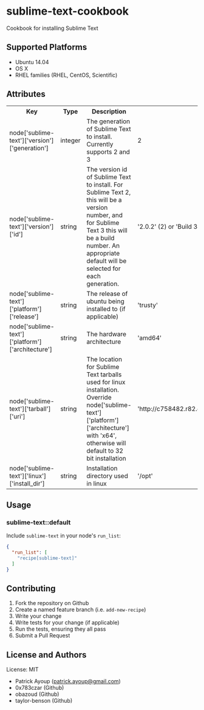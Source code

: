 # sublime-text-cookbook

Cookbook for installing Sublime Text

## Supported Platforms

* Ubuntu 14.04
* OS X
* RHEL families (RHEL, CentOS, Scientific)

## Attributes

<table>
  <tr>
    <th>Key</th>
    <th>Type</th>
    <th>Description</th>
    <th>Default</th>
  </tr>
  <tr>
    <td>node['sublime-text']['version']['generation']</td>
    <td>integer</td>
    <td>The generation of Sublime Text to install. Currently supports 2 and 3</td>
    <td>2</td>
  </tr>
  <tr>
    <td>node['sublime-text']['version']['id']</td>
    <td>string</td>
    <td>The version id of Sublime Text to install.  For Sublime Text 2, this will be a version number, and for Sublime Text 3 this will be a build number.  An appropriate default will be selected for each generation.</td>
    <td>'2.0.2' (2) or 'Build 3065' (3)</td>
  </tr>
  <tr>
    <td>node['sublime-text']['platform']['release']</td>
    <td>string</td>
    <td>The release of ubuntu being installed to (if applicable)</td>
    <td>'trusty'</td>
  </tr>
  <tr>
    <td>node['sublime-text']['platform']['architecture']</td>
    <td>string</td>
    <td>The hardware architecture</td>
    <td>'amd64'</td>
  </tr>
  <tr>
    <td>node['sublime-text']['tarball']['uri']</td>
    <td>string</td>
    <td>The location for Sublime Text tarballs used for linux installation. Override node['sublime-text']['platform']['architecture'] with 'x64', otherwise will default to 32 bit installation</td>
    <td>'http://c758482.r82.cf2.rackcdn.com/Sublime%20Text%202.0.2.tar.bz2'</td>
  </tr>
  <tr>
    <td>node['sublime-text']['linux']['install_dir']</td>
    <td>string</td>
    <td>Installation directory used in linux</td>
    <td>'/opt'</td>
  </tr>
</table>

## Usage

### sublime-text::default

Include `sublime-text` in your node's `run_list`:

```json
{
  "run_list": [
    "recipe[sublime-text]"
  ]
}
```

## Contributing

1. Fork the repository on Github
2. Create a named feature branch (i.e. `add-new-recipe`)
3. Write your change
4. Write tests for your change (if applicable)
5. Run the tests, ensuring they all pass
6. Submit a Pull Request

## License and Authors

License: MIT

* Patrick Ayoup (patrick.ayoup@gmail.com)
* 0x783czar (Github)
* obazoud (Github)
* taylor-benson (Github)

